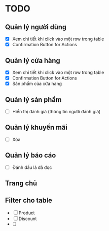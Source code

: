 # TODO

## Quản lý người dùng

- [x] Xem chi tiết khi click vào một row trong table
- [x] Confirmation Button for Actions

## Quản lý cửa hàng

- [x] Xem chi tiết khi click vào một row trong table
- [x] Confirmation Button for Actions
- [x] Sản phẩm của cửa hàng

## Quản lý sản phẩm

- [ ] Hiển thị đánh giá (thông tin người đánh giá)

## Quản lý khuyến mãi

- [ ] Xóa

## Quản lý báo cáo

- [ ] Đánh dấu là đã đọc

## Trang chủ

## Filter cho table

- [ ] Product
- [ ] Discount
- [ ]
